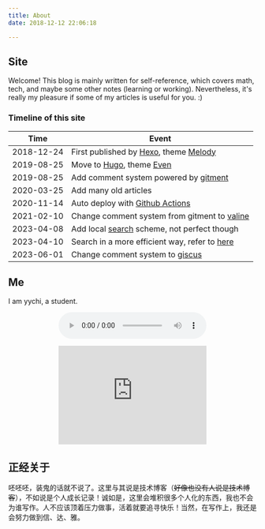 ```yaml
---
title: About
date: 2018-12-12 22:06:18

---
```


## Site

Welcome! This blog is mainly written for self-reference, which covers math, tech, and maybe some other notes (learning or working). Nevertheless, it's really my pleasure if some of my articles is useful for you. :)

### Timeline of this site

| Time       | Event                                             |
|:----------:|---------------------------------------------------|
| 2018-12-24 | First published by [Hexo][1], theme [Melody][3]   |
| 2019-08-25 | Move to [Hugo][2], theme [Even][4]                |
| 2019-08-25 | Add comment system powered by [gitment][5]        |
| 2020-03-25 | Add many old articles                             |
| 2020-11-14 | Auto deploy with [Github Actions][6]              |
| 2021-02-10 | Change comment system from gitment to [valine][7] |
| 2023-04-08 | Add local [search][8] scheme, not perfect though  |
| 2023-04-10 | Search in a more efficient way, refer to [here][9]|
| 2023-06-01 | Change comment system to [giscus][10]             |

## Me

I am yychi, a student.

<center>
<p>
<audio autoplay="autoplay" controls="controls" loop="loop" preload="auto" src="the-show.mp3">Your browser doesn't support H5 audio flag!</audio>
</p>
<p>
<iframe src="https://ctext.org/roulette.pl?if=gb&amp;node=0&amp;x=300&amp;y=200&remap=gb" width="300" height="200" frameborder="0"><a href="https://ctext.org/text.pl?node=92193&amp;if=en&remap=gb">Wenyanwen roulette</a> by <a href="https://ctext.org">CTP</a>.</iframe>
</p>
</center>

## 正经关于

呸呸呸，装鬼的话就不说了。这里与其说是技术博客（~~好像也没有人说是技术博客~~），不如说是个人成长记录！诚如是，这里会堆积很多个人化的东西，我也不会为谁写作。人不应该顶着压力做事，活着就要追寻快乐！当然，在写作上，我还是会努力做到信、达、雅。

[1]: http://hexo.io/
[2]: https://gohugo.io/
[3]: https://github.com/Molunerfinn/hexo-theme-melody
[4]: https://github.com/olOwOlo/hugo-theme-even
[5]: https://github.com/imsun/gitment
[6]: https://github.com/marketplace?type=actions
[7]: https://valine.js.org/
[8]: https://github.com/guyueshui/hugo-theme-even/commit/10f7ac37c822a22c106225513c0f070f2d7438ff
[9]: https://www.softwarecraftsperson.com/posts/2021-05-01-client-side-search-fuse/
[10]:https://giscus.app/zh-CN
